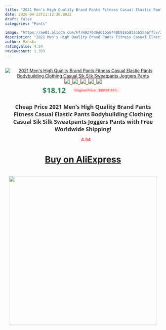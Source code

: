 ```yaml
---
title: "2021 Men's High Quality Brand Pants Fitness Casual Elastic Pants Bodybuilding Clothing Casual Sik Silk Sweatpants Joggers Pants"
date: 2020-04-23T11:12:36.892Z
draft: false
categories: "Pants"

image: "https://ae01.alicdn.com/kf/H9270d8d61558448b918581a5b55a6ff5v/2021-Men-s-High-Quality-Brand-Pants-Fitness-Casual-Elastic-Pants-Bodybuilding-Clothing-Casual-Sik-Silk.jpg"
description: "2021 Men's High Quality Brand Pants Fitness Casual Elastic Pants Bodybuilding Clothing Casual Sik Silk Sweatpants Joggers Pants"
author: Marsha
ratingvalue: 4.54
reviewcount: 1.333
---
```

<br>
<div style="text-align: center;">
<a href="https://s.click.aliexpress.com/e/_AMbvDx" target="_blank" rel="nofollow noopener noreferrer"><img alt="2021 Men's High Quality Brand Pants Fitness Casual Elastic Pants Bodybuilding Clothing Casual Sik Silk Sweatpants Joggers Pants" class="magnifier-image" src="https://ae01.alicdn.com/kf/H9270d8d61558448b918581a5b55a6ff5v/2021-Men-s-High-Quality-Brand-Pants-Fitness-Casual-Elastic-Pants-Bodybuilding-Clothing-Casual-Sik-Silk.jpg_640x640.jpg">
<br>
<img style="border:1px solid salmon" src="https://ae01.alicdn.com/kf/H9270d8d61558448b918581a5b55a6ff5v/2021-Men-s-High-Quality-Brand-Pants-Fitness-Casual-Elastic-Pants-Bodybuilding-Clothing-Casual-Sik-Silk.jpg_120x120.jpg">&nbsp;&nbsp;<img style="border:1px solid salmon" src="https://ae01.alicdn.com/kf/H086997975bc347448a9b2dce9ec5eb8aB/2021-Men-s-High-Quality-Brand-Pants-Fitness-Casual-Elastic-Pants-Bodybuilding-Clothing-Casual-Sik-Silk.jpg_120x120.jpg">&nbsp;&nbsp;<img style="border:1px solid salmon" src="https://ae01.alicdn.com/kf/Hdbf88567a802433db2ed1b117c70fc3eZ/2021-Men-s-High-Quality-Brand-Pants-Fitness-Casual-Elastic-Pants-Bodybuilding-Clothing-Casual-Sik-Silk.jpg_120x120.jpg">&nbsp;&nbsp;<img style="border:1px solid salmon" src="https://ae01.alicdn.com/kf/H65fcb4f114f84e169f983191bea79b9eo/2021-Men-s-High-Quality-Brand-Pants-Fitness-Casual-Elastic-Pants-Bodybuilding-Clothing-Casual-Sik-Silk.jpg_120x120.jpg">&nbsp;&nbsp;<img style="border:1px solid salmon" src="https://ae01.alicdn.com/kf/H47686f9919664a84baf5799c3cee0a3aZ/2021-Men-s-High-Quality-Brand-Pants-Fitness-Casual-Elastic-Pants-Bodybuilding-Clothing-Casual-Sik-Silk.jpg_120x120.jpg"></a></div><br0>
<div style="text-align: center;"><span style="background-color: white; border: 0px; box-sizing: border-box; color: seagreen; display: inline-block; font-family: &quot;open sans&quot; , &quot;arial&quot; , &quot;helvetica&quot; , sans-serif , &quot;heiti&quot;; font-size: 24px; font-stretch: inherit; font-weight: 700; line-height: inherit; margin: 0px 10px 0px 0px; padding: 0px; vertical-align: middle;">$18.12 </span>
<span style="background: rgb(255 , 241 , 241); border-radius: 3px; border: 0px; box-sizing: border-box; color: #ff4747; display: inline-block; font-family: inherit; font-size: 12px; font-stretch: inherit; font-style: inherit; font-variant: inherit; font-weight: 600; line-height: inherit; margin: 0px; padding: 2px 5px; transform: scale(0.9); vertical-align: middle;">Original Price : <b style="text-decoration: line-through;">$27.87 </b> 35%&nbsp;&nbsp;</span></div>
<h1 style="color: #333333; display: inline-block; font-family: &quot;open sans&quot; , &quot;arial&quot; , &quot;helvetica&quot; , sans-serif , &quot;heiti&quot;; font-size: 18px; font-stretch: inherit; font-weight: 700; text-align: center;">Cheap Price 2021 Men's High Quality Brand Pants Fitness Casual Elastic Pants Bodybuilding Clothing Casual Sik Silk Sweatpants Joggers Pants with Free Worldwide Shipping!</h1>
<div style="color: #ff4747; text-align: center;">
<img src="https://4.bp.blogspot.com/-M0ZcTcb-5uY/XleCXlxnR4I/AAAAAAAAAEc/OrjgMkXV1oMQFaCRZj5HQwOCBcu3w1FegCPcBGAYYCw/s1600/star.png" style="height: 15px;">&nbsp;<b>4.54</b></div>
<div class="button_cont" align="center"><a class="buynow_a" href="https://s.click.aliexpress.com/e/_AMbvDx" target="_blank" rel="nofollow noopener noreferrer"><H1>Buy on AliExpress</H1></a></div><br>
<div class="separator" style="clear: both; text-align: center;">
<img src="https://lh3.googleusercontent.com/-pTy5HemUv9M/XlePHvY0dAI/AAAAAAAAAE4/0nX5iRUoIWY8eMW9Dpxeirr157OZliDIgCLcBGAsYHQ/s1600/badge.gif" width="480">
</div>
